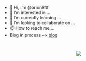 - 👋 Hi, I’m @orion9ftf
- 👀 I’m interested in ...
- 🌱 I’m currently learning ...
- 💞️ I’m looking to collaborate on ...
- 📫 How to reach me ...
- Blog in process ~> [blog](https://whale-app-e46vv.ondigitalocean.app/)
<!---
orion9ftf/orion9ftf is a ✨ special ✨ repository because its `README.md` (this file) appears on your GitHub profile.
You can click the Preview link to take a look at your changes.
--->

<br />

<p align="center"> <img align="center" src="https://profile-counter.glitch.me/orion9ftf/count.svg" /> </p>
